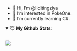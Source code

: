 - 👋 Hi, I’m @liditingziya
- 👀 I’m interested in PokeOne.
- 🌱 I’m currently learning C#.

<details open>
 <summary> 😇 <b>My Github Stats</b>: </summary>
<br>
<p>
  <img src = "https://github-readme-stats.vercel.app/api?username=liditingziya&show_icons=true&theme=calm&line_height=33&hide_border=true&count_private=true">
</p>
</details>
